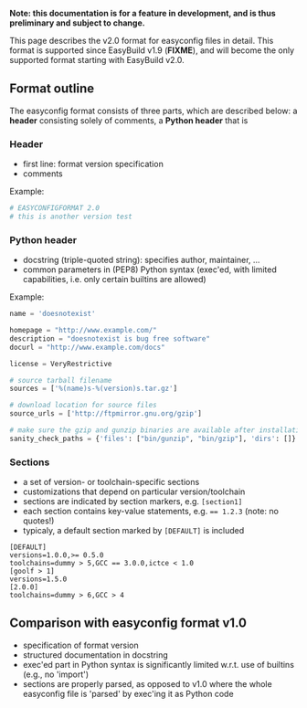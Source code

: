 **Note: this documentation is for a feature in development, and is thus preliminary and subject to change.**

This page describes the v2.0 format for easyconfig files in detail. This format is supported since EasyBuild v1.9 (**FIXME**),
and will become the only supported format starting with EasyBuild v2.0.

## Format outline

The easyconfig format consists of three parts, which are described below: a **header** consisting solely of comments,
a **Python header** that is

### Header

* first line: format version specification
* comments

Example:

```python
# EASYCONFIGFORMAT 2.0
# this is another version test
```

### Python header

* docstring (triple-quoted string): specifies author, maintainer, ...
* common parameters in (PEP8) Python syntax (exec'ed, with limited capabilities, i.e. only certain builtins are allowed)

Example:

```python
name = 'doesnotexist'

homepage = "http://www.example.com/"
description = "doesnotexist is bug free software"
docurl = "http://www.example.com/docs"

license = VeryRestrictive

# source tarball filename
sources = ['%(name)s-%(version)s.tar.gz']

# download location for source files
source_urls = ['http://ftpmirror.gnu.org/gzip']

# make sure the gzip and gunzip binaries are available after installation
sanity_check_paths = {'files': ["bin/gunzip", "bin/gzip"], 'dirs': []}
```

### Sections

* a set of version- or toolchain-specific sections
 * customizations that depend on particular version/toolchain
* sections are indicated by section markers, e.g. `[section1]`
* each section contains key-value statements, e.g. `== 1.2.3` (note: no quotes!)
* typicaly, a default section marked by `[DEFAULT]` is included

```
[DEFAULT]
versions=1.0.0,>= 0.5.0
toolchains=dummy > 5,GCC == 3.0.0,ictce < 1.0
[goolf > 1]
versions=1.5.0
[2.0.0]
toolchains=dummy > 6,GCC > 4
```

## Comparison with easyconfig format v1.0

* specification of format version
* structured documentation in docstring
* exec'ed part in Python syntax is significantly limited w.r.t. use of builtins (e.g., no 'import')
* sections are properly parsed, as opposed to v1.0 where the whole easyconfig file is 'parsed' by exec'ing it as Python code

